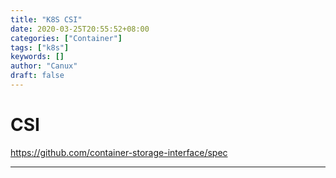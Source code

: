 ```yaml
---
title: "K8S CSI"
date: 2020-03-25T20:55:52+08:00
categories: ["Container"]
tags: ["k8s"]
keywords: []
author: "Canux"
draft: false
---
```


# CSI

<https://github.com/container-storage-interface/spec>

***






